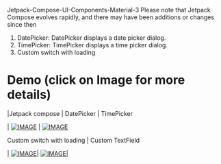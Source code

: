 Jetpack-Compose-UI-Components-Material-3
Please note that Jetpack Compose evolves rapidly, and there may have been additions or changes since then

1) DatePicker: DatePicker displays a date picker dialog.
2) TimePicker: TimePicker displays a time picker dialog.
3) Custom switch with loading

# Demo (click on Image for more details)

|Jetpack compose | DatePicker | TimePicker 


  | [![IMAGE](http://i3.ytimg.com/vi/YYk5RuC4RXg/hqdefault.jpg)](https://youtu.be/YYk5RuC4RXg)  | [![IMAGE](http://i3.ytimg.com/vi/Z0j5LHrHyhE/hqdefault.jpg)](https://youtu.be/Z0j5LHrHyhE)

Custom switch with loading  | Custom TextField
  
 | [![IMAGE](http://i3.ytimg.com/vi/oDSTy7DVKDI/hqdefault.jpg)](https://youtu.be/oDSTy7DVKDI)| [![IMAGE](http://i3.ytimg.com/vi/nNLeKx6NFoM/hqdefault.jpg)](https://youtu.be/nNLeKx6NFoM)|
  
